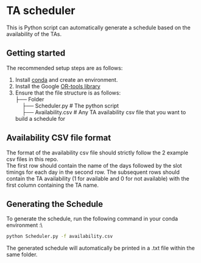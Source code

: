 # TA scheduler
This is Python script can automatically generate a schedule based on the availability of the TAs.

## Getting started 
The recommended setup steps are as follows:
1. Install  [conda](https://docs.conda.io/projects/conda/en/latest/user-guide/install/download.html) and create an environment.
2. Install the Google [OR-tools library](https://pypi.org/project/ortools/)
3. Ensure that the file structure is as follows: \
    ├── Folder \
  &emsp;   ├── Scheduler.py               # The python script \
  &emsp;   ├── Availability.csv           # Any TA availability csv file that you want to build a schedule for 

 ## Availability CSV file format
 The format of the availability csv file should strictly follow the 2 example csv files in this repo. \
 The first row should contain the name of the days followed by the slot timings for each day in the second row. The subsequent rows should contain the TA availability (1 for available and 0 for not available) with the first column containing the TA name.

 ## Generating the Schedule
 To generate the schedule, run the following command in your conda environment :\
 ```bash
python Scheduler.py -f availability.csv
```
The generated schedule will automatically be printed in a .txt file within the same folder.
